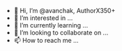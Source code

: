 - 👋 Hi, I’m @avanchak, AuthorX350+
- 👀 I’m interested in ...
- 🌱 I’m currently learning ...
- 💞️ I’m looking to collaborate on ...
- 📫 How to reach me ...

<!---
avanchak/avanchak is a ✨ special ✨ repository because its `README.md` (this file) appears on your GitHub profile.
You can click the Preview link to take a look at your changes.
--->
